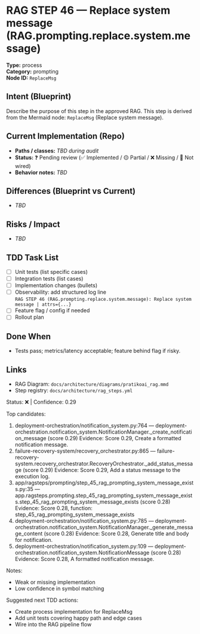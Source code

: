 # RAG STEP 46 — Replace system message (RAG.prompting.replace.system.message)

**Type:** process  
**Category:** prompting  
**Node ID:** `ReplaceMsg`

## Intent (Blueprint)
Describe the purpose of this step in the approved RAG. This step is derived from the Mermaid node: `ReplaceMsg` (Replace system message).

## Current Implementation (Repo)
- **Paths / classes:** _TBD during audit_
- **Status:** ❓ Pending review (✅ Implemented / 🟡 Partial / ❌ Missing / 🔌 Not wired)
- **Behavior notes:** _TBD_

## Differences (Blueprint vs Current)
- _TBD_

## Risks / Impact
- _TBD_

## TDD Task List
- [ ] Unit tests (list specific cases)
- [ ] Integration tests (list cases)
- [ ] Implementation changes (bullets)
- [ ] Observability: add structured log line  
  `RAG STEP 46 (RAG.prompting.replace.system.message): Replace system message | attrs={...}`
- [ ] Feature flag / config if needed
- [ ] Rollout plan

## Done When
- Tests pass; metrics/latency acceptable; feature behind flag if risky.

## Links
- RAG Diagram: `docs/architecture/diagrams/pratikoai_rag.mmd`
- Step registry: `docs/architecture/rag_steps.yml`


<!-- AUTO-AUDIT:BEGIN -->
Status: ❌  |  Confidence: 0.29

Top candidates:
1) deployment-orchestration/notification_system.py:764 — deployment-orchestration.notification_system.NotificationManager._create_notification_message (score 0.29)
   Evidence: Score 0.29, Create a formatted notification message.
2) failure-recovery-system/recovery_orchestrator.py:865 — failure-recovery-system.recovery_orchestrator.RecoveryOrchestrator._add_status_message (score 0.29)
   Evidence: Score 0.29, Add a status message to the execution log.
3) app/ragsteps/prompting/step_45_rag_prompting_system_message_exists.py:35 — app.ragsteps.prompting.step_45_rag_prompting_system_message_exists.step_45_rag_prompting_system_message_exists (score 0.28)
   Evidence: Score 0.28, function: step_45_rag_prompting_system_message_exists
4) deployment-orchestration/notification_system.py:785 — deployment-orchestration.notification_system.NotificationManager._generate_message_content (score 0.28)
   Evidence: Score 0.28, Generate title and body for notification.
5) deployment-orchestration/notification_system.py:109 — deployment-orchestration.notification_system.NotificationMessage (score 0.28)
   Evidence: Score 0.28, A formatted notification message.

Notes:
- Weak or missing implementation
- Low confidence in symbol matching

Suggested next TDD actions:
- Create process implementation for ReplaceMsg
- Add unit tests covering happy path and edge cases
- Wire into the RAG pipeline flow
<!-- AUTO-AUDIT:END -->